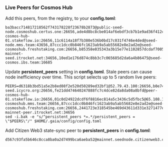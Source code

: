 ### Live Peers for Cosmos Hub

Add this peers, from the registry, to your **config.toml**:

```
ba3bacc714817218562f743178228f23678b2873@public-seed-node.cosmoshub.certus.one:26656,ade4d8bc8cbe014af6ebdf3cb7b1e9ad36f412c0@seeds.polkachu.com:14956,20e1000e88125698264454a884812746c2eb4807@seeds.lavenderfive.com:14956,57a5297537b9b6ef8b105c08a8ad3f6ac452c423@seeds.goldenratiostaking.net:1618,c28827cb96c14c905b127b92065a3fb4cd77d7f6@seeds.whispernode.com:14956,8542cd7e6bf9d260fef543bc49e59be5a3fa9074@seed.publicnode.com:26656,400f3d9e30b69e78a7fb891f60d76fa3c73f0ecc@cosmoshub.rpc.kjnodes.com:11359,fe21dd474640247888fc7c4dce82da8da08a8bfd@seed-cosmos-hub-01.stakeflow.io:26656,11c6114a18f7b380e536b0bd17c031f4746e4ded@seed-node.mms.team:43656,87ccc1dcc0b846fc1623ab9a5ab55682e8e2ad2e@seed-cosmoshub.freshstaking.com:26656,b85358e035343a3b15e77e1102857dcdaf70053b@seeds.bluestake.net:28156,00bf1f9d3c65137dc99c40cd03864384ce0ef7c3@cosmoshub-mainnet-seed.itrocket.net:34656,10ed1e176d874c8bb3c7c065685d2da6a4b86475@seed-cosmos.ibs.team:16685
```

Update **persistent_peers** setting in **config.toml**. Stale peers can cause node inefficiency over time. This script selects up to 5 random live peers:

```
PEERS=d6318b3bd51a5e2b8ed08f2e520d50289ed32bf1@52.79.43.100:26656,b0e746acb6fbed7a0311fe21cfb2ee94581ca3bc@51.79.21.187:26656,1da54d20c7339713f1d6d28dd2117087dd33d0ca@cosmos-seed.icycro.org:26656,fe21dd474640247888fc7c4dce82da8da08a8bfd@peer-cosmos-hub-01.stakeflow.io:26656,01c0d24922dcdf6f8816ec814a5c3436c5d5fbc5@65.108.195.29:36656,28d36c3d45f0208528de3c38f2934ae241bd23e7@peer-cosmoshub.mms.team:26656,87ccc1dcc0b846fc1623ab9a5ab55682e8e2ad2e@seed-cosmoshub.freshstaking.com:26656,2441723e318545be469d43611d331e3271477ede@cosmoshub-mainnet-peer.itrocket.net:34656
sed -i.bak -e "s/^persistent_peers *=.*/persistent_peers = \"$PEERS\"/" $HOME/.gaia/config/config.toml

```

Add Citizen Web3 state-sync peer to **persistent_peers** in **config.toml**:

```
d567c93fa5b646c8cca8ba0a2d7499bca6aeba52@mainnet.seednode.citizenweb3.com:26656
```
